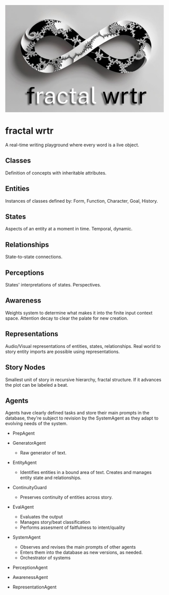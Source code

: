 
![alt text](static/logo.png "fractal wrtr")

# fractal wrtr

A real-time writing playground where every word is a live object.


## Classes
Definition of concepts with inheritable attributes.

## Entities
Instances of classes defined by:
Form, Function, Character, Goal, History.

## States
Aspects of an entity at a moment in time. Temporal, dynamic.

## Relationships
State-to-state connections.

## Perceptions
States' interpretations of states. Perspectives.

## Awareness
Weights system to determine what makes it into the finite input context space. Attention decay to clear the palate for new creation.

## Representations
Audio/Visual representations of entities, states, relationships.
Real world to story entity imports are possible using representations.

## Story Nodes
Smallest unit of story in recursive hierarchy, fractal structure. If it advances the plot can be labeled a beat.

## Agents
Agents have clearly defined tasks and store their main prompts in the database, they're subject to revision by the SystemAgent as they adapt to evolving needs of the system.

* PrepAgent

- GeneratorAgent
	- Raw generator of text.

- EntityAgent
	- Identifies entities in a bound area of text. Creates and manages entity state and relationships.

- ContinuityGuard
	- Preserves continuity of entities across story.

- EvalAgent
	- Evaluates the output 
	- Manages story/beat classification 
	- Performs assesment of faitfulness to intent/quality

- SystemAgent
	- Observes and revises the main prompts of other agents 
	- Enters them into the database as new versions, as needed. 
	- Orchestrator of systems

- PerceptionAgent

- AwarenessAgent

- RepresentationAgent